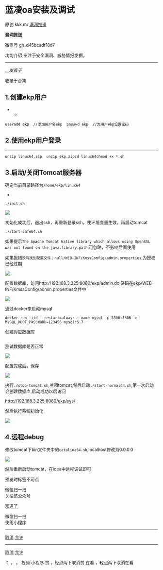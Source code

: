 #  蓝凌oa安装及调试

原创 kkk mr [ 漏洞推送 ](javascript:void\(0\);)

**漏洞推送** ![]()

微信号 gh_d45bcadf18d7

功能介绍 专注于安全漏洞、威胁情报发掘。

____

___发表于_

收录于合集

## 1.创建ekp用户

  *   * 

    
    
    useradd ekp  //添加用户名ekp  passwd ekp  //为用户ekp设置密码

## 2.使用ekp用户登录

  *   *   *   * 

    
    
    unzip linux64.zip  unzip ekp.zipcd linux64chmod +x *.sh

## 3.启动/关闭Tomcat服务器

确定当前目录路径为`/home/ekp/linux64`

  * 

    
    
    ./init.sh

![](http://hk-proxy.gitwarp.com/https://raw.githubusercontent.com/tuchuang9/tc1/refs/heads/main/public/20220923141553.png)

初始化成功后，退出ssh，再重新登录ssh，使环境变量生效。再启动tomcat

`./start-safe64.sh`

如果提示`The Apache Tomcat Native library which allows using OpenSSL was not found
on the java.library.path`,可忽略，不影响后面使用

如果报错`没有找到配置文件：null/WEB-INF/KmssConfig/admin.properties`,为授权已经过期

![](http://hk-proxy.gitwarp.com/https://raw.githubusercontent.com/tuchuang9/tc1/refs/heads/main/public/20220923141554.png)

配置数据库，访问http://192.168.3.225:8080/ekp/admin.do 密码在ekp/WEB-
INF/KmssConfig/admin.properties文件中

![](http://hk-proxy.gitwarp.com/https://raw.githubusercontent.com/tuchuang9/tc1/refs/heads/main/public/20220923141556.png)

通过docker来启动mysql

`docker run -itd --restart=always --name mysql -p 3306:3306 -e
MYSQL_ROOT_PASSWORD=123456 mysql:5.7`

创建对应数据库

![]()

测试数据库是否正常

![](http://hk-proxy.gitwarp.com/https://raw.githubusercontent.com/tuchuang9/tc1/refs/heads/main/public/20220923141557.png)

配置完成后，保存

![](http://hk-proxy.gitwarp.com/https://raw.githubusercontent.com/tuchuang9/tc1/refs/heads/main/public/20220923141558.png)

执行`./stop-tomcat.sh`,关闭tomcat,然后启动`./start-normal64.sh`,第一次启动会创建数据库,启动成功以后访问

http://192.168.3.225:8080/ekp/sys/

然后执行系统初始化

![](http://hk-proxy.gitwarp.com/https://raw.githubusercontent.com/tuchuang9/tc1/refs/heads/main/public/20220923141600.png)

## 4.远程debug

修改tomcat下bin文件夹中的`catalina64.sh`,localhost修改为0.0.0.0

![](http://hk-proxy.gitwarp.com/https://raw.githubusercontent.com/tuchuang9/tc1/refs/heads/main/public/20220923141601.png)

然后重新启动tomcat，在idea中远程调试即可

  

预览时标签不可点

微信扫一扫  
关注该公众号

[知道了](javascript:;)

微信扫一扫  
使用小程序

****

[取消](javascript:void\(0\);) [允许](javascript:void\(0\);)

****

[取消](javascript:void\(0\);) [允许](javascript:void\(0\);)

： ， 。   视频 小程序 赞 ，轻点两下取消赞 在看 ，轻点两下取消在看

